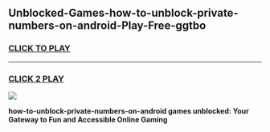 
## Unblocked-Games-how-to-unblock-private-numbers-on-android-Play-Free-ggtbo
<h3>
<a href="https://premium76.site?title=how-to-unblock-private-numbers-on-android&ref=19M">CLICK TO PLAY</a></h3>
<hr>

<h3>
<a href="https://premium76.site?title=how-to-unblock-private-numbers-on-android&ref=19M">CLICK 2 PLAY</a>
  
</h3>

<a href="https://premium76.site?title=how-to-unblock-private-numbers-on-android&ref=19M"><img src="https://clearcache.store/games.png"></a>


**how-to-unblock-private-numbers-on-android games unblocked: Your Gateway to Fun and Accessible Online Gaming**
